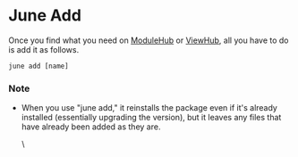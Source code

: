 # June Add

Once you find what you need on [ModuleHub](https://module.juneflow.org/) or [ViewHub](https://view.juneflow.org/), all you have to do is add it as follows.

```
june add [name]
```

### Note

*   When you use "june add," it reinstalls the package even if it's already installed (essentially upgrading the version), but it leaves any files that have already been added as they are.

    \
